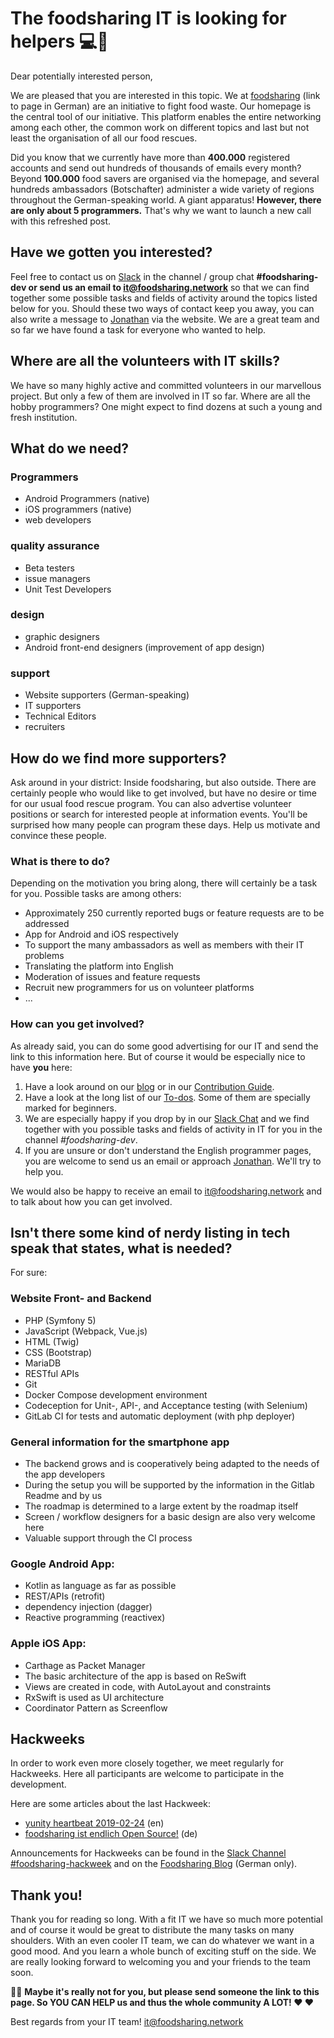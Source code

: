 # The foodsharing IT is looking for helpers 💻🔧

Dear potentially interested person,

We are pleased that you are interested in this topic. We at [foodsharing](https://foodsharing.de/ueber-uns) (link to page in German) are an initiative to fight food waste. Our homepage is the central tool of our initiative. This platform enables the entire networking among each other, the common work on different topics and last but not least the organisation of all our food rescues.

Did you know that we currently have more than **400.000** registered accounts and send out hundreds of thousands of emails every month? Beyond **100.000** food savers are organised via the homepage, and several hundreds ambassadors (Botschafter) administer a wide variety of regions throughout the German-speaking world. A giant apparatus!
**However, there are only about 5 programmers.** That's why we want to launch a new call with this refreshed post.

## Have we gotten you interested?
Feel free to contact us on [Slack](https://slackin.yunity.org) in the channel / group chat **#foodsharing-dev or send us an email to [it@foodsharing.network](mailto:it@foodsharing.network)** so that we can find together some possible tasks and fields of activity around the topics listed below for you. Should these two ways of contact keep you away, you can also write a message to [Jonathan](https://foodsharing.de/profile/132347 "Jonathan's profile") via the website. We are a great team and so far we have found a task for everyone who wanted to help.

## Where are all the volunteers with IT skills?

We have so many highly active and committed volunteers in our marvellous project. But only a few of them are involved in IT so far. Where are all the hobby programmers? One might expect to find dozens at such a young and fresh institution.

## What do we need?

### Programmers
- Android Programmers (native)
- iOS programmers (native)
- web developers

### quality assurance
- Beta testers
- issue managers
- Unit Test Developers

### design
- graphic designers
- Android front-end designers (improvement of app design)

### support
- Website supporters (German-speaking)
- IT supporters
- Technical Editors
- recruiters


## How do we find more supporters?

Ask around in your district: Inside foodsharing, but also outside. There are certainly people who would like to get involved, but have no desire or time for our usual food rescue program. You can also advertise volunteer positions or search for interested people at information events. You'll be surprised how many people can program these days. Help us motivate and convince these people.

### What is there to do?

Depending on the motivation you bring along, there will certainly be a task for you. Possible tasks are among others:

- Approximately 250 currently reported bugs or feature requests are to be addressed
- App for Android and iOS respectively
- To support the many ambassadors as well as members with their IT problems
- Translating the platform into English
- Moderation of issues and feature requests
- Recruit new programmers for us on volunteer platforms
- ...

### How can you get involved?

As already said, you can do some good advertising for our IT and send the link to this information here. But of course it would be especially nice to have **you** here:
1. Have a look around on our [blog](https://devblog.foodsharing.de "foodsharing developer's blog") or in our [Contribution Guide](./contributing "foodsharing contributer's guide").
2. Have a look at the long list of our [To-dos](https://gitlab.com/foodsharing-dev/foodsharing/issues "foodsharing issues on GitLab"). Some of them are specially marked for beginners.
3. We are especially happy if you drop by in our [Slack Chat](https://slackin.yunity.org "programmer's chat") and we find together with you possible tasks and fields of activity in IT for you in the channel *#foodsharing-dev*.
4. If you are unsure or don't understand the English programmer pages, you are welcome to send us an email or approach [Jonathan](https://foodsharing.de/profile/132347 "Jonathan's profile"). We'll try to help you. 

We would also be happy to receive an email to [it@foodsharing.network](mailto:it@foodsharing.network) and to talk about how you can get involved.


## Isn't there some kind of nerdy listing in tech speak that states, what is needed?
For sure:

### Website Front- and Backend
- PHP (Symfony 5)
- JavaScript (Webpack, Vue.js)
- HTML (Twig)
- CSS (Bootstrap)
- MariaDB
- RESTful APIs
- Git
- Docker Compose development environment
- Codeception for Unit-, API-, and Acceptance testing (with Selenium)
- GitLab CI for tests and automatic deployment (with php deployer)

### General information for the smartphone app
- The backend grows and is cooperatively being adapted to the needs of the app developers
- During the setup you will be supported by the information in the Gitlab Readme and by us 
- The roadmap is determined to a large extent by the roadmap itself
- Screen / workflow designers for a basic design are also very welcome here
- Valuable support through the CI process

### Google Android App:
- Kotlin as language as far as possible
- REST/APIs (retrofit)
- dependency injection (dagger)
- Reactive programming (reactivex)


### Apple iOS App:
- Carthage as Packet Manager
- The basic architecture of the app is based on ReSwift
- Views are created in code, with AutoLayout and constraints
- RxSwift is used as UI architecture
- Coordinator Pattern as Screenflow

## Hackweeks
In order to work even more closely together, we meet regularly for Hackweeks. Here all participants are welcome to participate in the development.

Here are some articles about the last Hackweek:
- [yunity heartbeat 2019-02-24](https://yunity.org/en/heartbeat/2019-02-24) (en)
- [foodsharing ist endlich Open Source!](https://foodsharing.de/?page=blog&sub=read&id=236) (de)

Announcements for Hackweeks can be found in the [Slack Channel #foodsharing-hackweek](https://slackin.yunity.org "Slack Channel") and on the [Foodsharing Blog](https://foodsharing.de/?page=blog) (German only).

## Thank you! 

Thank you for reading so long. With a fit IT we have so much more potential and of course it would be great to distribute the many tasks on many shoulders. With an even cooler IT team, we can do whatever we want in a good mood. And you learn a whole bunch of exciting stuff on the side. We are really looking forward to welcoming you and your friends to the team soon.

📣📣 **Maybe it's really not for you, but please send someone the link to this page. So YOU CAN HELP us and thus the whole community A LOT! ❤️ ❤️**   

Best regards from your IT team!
[it@foodsharing.network](mailto:it@foodsharing.network)
